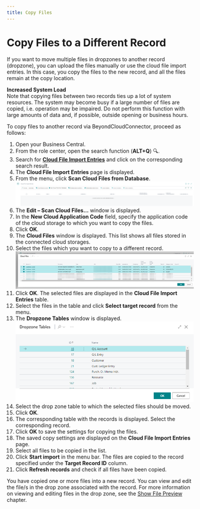 ```yaml
---
title: Copy Files
---
```


# <a name="copy-files-to-different-record"></a>Copy Files to a Different Record

If you want to move multiple files in dropzones to another record (dropzone), you can upload the files manually or use the cloud file import entries. In this case, you copy the files to the new record, and all the files remain at the copy location.  

<!-- :::info   -->  
**Increased System Load**  
Note that copying files between two records ties up a lot of system resources. The system may become busy if a large number of files are copied, i.e. operation may be impaired. Do not perform this function with large amounts of data and, if possible, outside opening or business hours.  
<!-- ::: -->

To copy files to another record via BeyondCloudConnector, proceed as follows:  

1. Open your Business Central.   
1. From the role center, open the search function (**ALT+Q**) 🔍.  
1. Search for **[Cloud File Import Entries](https://businesscentral.dynamics.com/?page=70838585)** and click on the corresponding search result.  
1. The **Cloud File Import Entries** page is displayed.  
1. From the menu, click **Scan Cloud Files from Database**.  
    ![cloud-import-entries](../assets/cloud-import-entries.png)  
1. The **Edit – Scan Cloud Files…** window is displayed.  
1. In the **New Cloud Application Code** field, specify the application code of the cloud storage to which you want to copy the files.   
1. Click **OK**.  
1. The **Cloud Files** window is displayed. This list shows all files stored in the connected cloud storages.  
1. Select the files which you want to copy to a different record.  
    ![move-files-to-different-cloud-storage](../assets/move-files-to-different-cloud-storage.png)  
1. Click **OK**. The selected files are displayed in the **Cloud File Import Entries** table.  
1. Select the files in the table and click **Select target record** from the menu.  
1. The **Dropzone Tables** window is displayed.  
    ![dropzone-tables](../assets/dropzone-tables.png)  
1. Select the drop zone table to which the selected files should be moved.  
1. Click **OK**.  
1. The corresponding table with the records is displayed. Select the corresponding record.  
1. Click **OK** to save the settings for copying the files.  
1. The saved copy settings are displayed on the **Cloud File Import Entries** page.  
1. Select all files to be copied in the list.  
1. Click **Start import** in the menu bar. The files are copied to the record specified under the **Target Record ID** column.  
1. Click **Refresh records** and check if all files have been copied.  

You have copied one or more files into a new record. You can view and edit the file/s in the drop zone associated with the record. For more information on viewing and editing files in the drop zone, see the [Show File Preview](preview-files.md) chapter.  